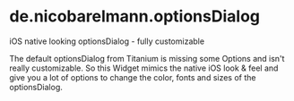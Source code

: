 # de.nicobarelmann.optionsDialog
iOS native looking optionsDialog - fully customizable

The default optionsDialog from Titanium is missing some Options and isn't really customizable. So this Widget mimics the native iOS look & feel and give you a lot of options to change the color, fonts and sizes of the optionsDialog.







